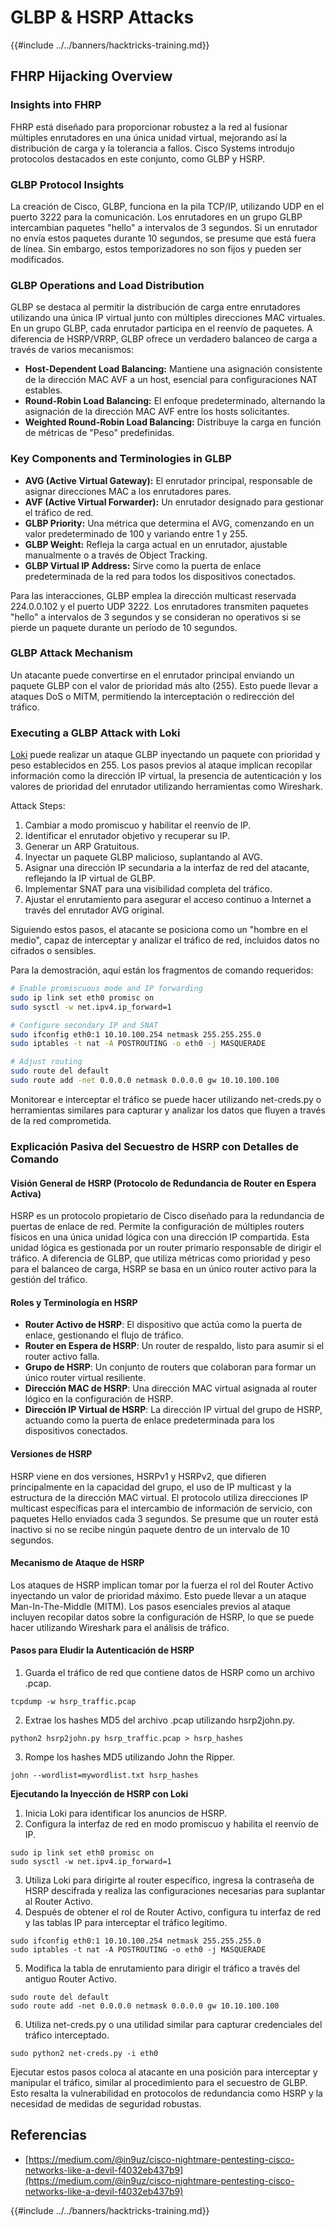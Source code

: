 # GLBP & HSRP Attacks

{{#include ../../banners/hacktricks-training.md}}


## FHRP Hijacking Overview

### Insights into FHRP

FHRP está diseñado para proporcionar robustez a la red al fusionar múltiples enrutadores en una única unidad virtual, mejorando así la distribución de carga y la tolerancia a fallos. Cisco Systems introdujo protocolos destacados en este conjunto, como GLBP y HSRP.

### GLBP Protocol Insights

La creación de Cisco, GLBP, funciona en la pila TCP/IP, utilizando UDP en el puerto 3222 para la comunicación. Los enrutadores en un grupo GLBP intercambian paquetes "hello" a intervalos de 3 segundos. Si un enrutador no envía estos paquetes durante 10 segundos, se presume que está fuera de línea. Sin embargo, estos temporizadores no son fijos y pueden ser modificados.

### GLBP Operations and Load Distribution

GLBP se destaca al permitir la distribución de carga entre enrutadores utilizando una única IP virtual junto con múltiples direcciones MAC virtuales. En un grupo GLBP, cada enrutador participa en el reenvío de paquetes. A diferencia de HSRP/VRRP, GLBP ofrece un verdadero balanceo de carga a través de varios mecanismos:

- **Host-Dependent Load Balancing:** Mantiene una asignación consistente de la dirección MAC AVF a un host, esencial para configuraciones NAT estables.
- **Round-Robin Load Balancing:** El enfoque predeterminado, alternando la asignación de la dirección MAC AVF entre los hosts solicitantes.
- **Weighted Round-Robin Load Balancing:** Distribuye la carga en función de métricas de "Peso" predefinidas.

### Key Components and Terminologies in GLBP

- **AVG (Active Virtual Gateway):** El enrutador principal, responsable de asignar direcciones MAC a los enrutadores pares.
- **AVF (Active Virtual Forwarder):** Un enrutador designado para gestionar el tráfico de red.
- **GLBP Priority:** Una métrica que determina el AVG, comenzando en un valor predeterminado de 100 y variando entre 1 y 255.
- **GLBP Weight:** Refleja la carga actual en un enrutador, ajustable manualmente o a través de Object Tracking.
- **GLBP Virtual IP Address:** Sirve como la puerta de enlace predeterminada de la red para todos los dispositivos conectados.

Para las interacciones, GLBP emplea la dirección multicast reservada 224.0.0.102 y el puerto UDP 3222. Los enrutadores transmiten paquetes "hello" a intervalos de 3 segundos y se consideran no operativos si se pierde un paquete durante un período de 10 segundos.

### GLBP Attack Mechanism

Un atacante puede convertirse en el enrutador principal enviando un paquete GLBP con el valor de prioridad más alto (255). Esto puede llevar a ataques DoS o MITM, permitiendo la interceptación o redirección del tráfico.

### Executing a GLBP Attack with Loki

[Loki](https://github.com/raizo62/loki_on_kali) puede realizar un ataque GLBP inyectando un paquete con prioridad y peso establecidos en 255. Los pasos previos al ataque implican recopilar información como la dirección IP virtual, la presencia de autenticación y los valores de prioridad del enrutador utilizando herramientas como Wireshark.

Attack Steps:

1. Cambiar a modo promiscuo y habilitar el reenvío de IP.
2. Identificar el enrutador objetivo y recuperar su IP.
3. Generar un ARP Gratuitous.
4. Inyectar un paquete GLBP malicioso, suplantando al AVG.
5. Asignar una dirección IP secundaria a la interfaz de red del atacante, reflejando la IP virtual de GLBP.
6. Implementar SNAT para una visibilidad completa del tráfico.
7. Ajustar el enrutamiento para asegurar el acceso continuo a Internet a través del enrutador AVG original.

Siguiendo estos pasos, el atacante se posiciona como un "hombre en el medio", capaz de interceptar y analizar el tráfico de red, incluidos datos no cifrados o sensibles.

Para la demostración, aquí están los fragmentos de comando requeridos:
```bash
# Enable promiscuous mode and IP forwarding
sudo ip link set eth0 promisc on
sudo sysctl -w net.ipv4.ip_forward=1

# Configure secondary IP and SNAT
sudo ifconfig eth0:1 10.10.100.254 netmask 255.255.255.0
sudo iptables -t nat -A POSTROUTING -o eth0 -j MASQUERADE

# Adjust routing
sudo route del default
sudo route add -net 0.0.0.0 netmask 0.0.0.0 gw 10.10.100.100
```
Monitorear e interceptar el tráfico se puede hacer utilizando net-creds.py o herramientas similares para capturar y analizar los datos que fluyen a través de la red comprometida.

### Explicación Pasiva del Secuestro de HSRP con Detalles de Comando

#### Visión General de HSRP (Protocolo de Redundancia de Router en Espera Activa)

HSRP es un protocolo propietario de Cisco diseñado para la redundancia de puertas de enlace de red. Permite la configuración de múltiples routers físicos en una única unidad lógica con una dirección IP compartida. Esta unidad lógica es gestionada por un router primario responsable de dirigir el tráfico. A diferencia de GLBP, que utiliza métricas como prioridad y peso para el balanceo de carga, HSRP se basa en un único router activo para la gestión del tráfico.

#### Roles y Terminología en HSRP

- **Router Activo de HSRP**: El dispositivo que actúa como la puerta de enlace, gestionando el flujo de tráfico.
- **Router en Espera de HSRP**: Un router de respaldo, listo para asumir si el router activo falla.
- **Grupo de HSRP**: Un conjunto de routers que colaboran para formar un único router virtual resiliente.
- **Dirección MAC de HSRP**: Una dirección MAC virtual asignada al router lógico en la configuración de HSRP.
- **Dirección IP Virtual de HSRP**: La dirección IP virtual del grupo de HSRP, actuando como la puerta de enlace predeterminada para los dispositivos conectados.

#### Versiones de HSRP

HSRP viene en dos versiones, HSRPv1 y HSRPv2, que difieren principalmente en la capacidad del grupo, el uso de IP multicast y la estructura de la dirección MAC virtual. El protocolo utiliza direcciones IP multicast específicas para el intercambio de información de servicio, con paquetes Hello enviados cada 3 segundos. Se presume que un router está inactivo si no se recibe ningún paquete dentro de un intervalo de 10 segundos.

#### Mecanismo de Ataque de HSRP

Los ataques de HSRP implican tomar por la fuerza el rol del Router Activo inyectando un valor de prioridad máximo. Esto puede llevar a un ataque Man-In-The-Middle (MITM). Los pasos esenciales previos al ataque incluyen recopilar datos sobre la configuración de HSRP, lo que se puede hacer utilizando Wireshark para el análisis de tráfico.

#### Pasos para Eludir la Autenticación de HSRP

1. Guarda el tráfico de red que contiene datos de HSRP como un archivo .pcap.
```shell
tcpdump -w hsrp_traffic.pcap
```
2. Extrae los hashes MD5 del archivo .pcap utilizando hsrp2john.py.
```shell
python2 hsrp2john.py hsrp_traffic.pcap > hsrp_hashes
```
3. Rompe los hashes MD5 utilizando John the Ripper.
```shell
john --wordlist=mywordlist.txt hsrp_hashes
```

**Ejecutando la Inyección de HSRP con Loki**

1. Inicia Loki para identificar los anuncios de HSRP.
2. Configura la interfaz de red en modo promiscuo y habilita el reenvío de IP.
```shell
sudo ip link set eth0 promisc on
sudo sysctl -w net.ipv4.ip_forward=1
```
3. Utiliza Loki para dirigirte al router específico, ingresa la contraseña de HSRP descifrada y realiza las configuraciones necesarias para suplantar al Router Activo.
4. Después de obtener el rol de Router Activo, configura tu interfaz de red y las tablas IP para interceptar el tráfico legítimo.
```shell
sudo ifconfig eth0:1 10.10.100.254 netmask 255.255.255.0
sudo iptables -t nat -A POSTROUTING -o eth0 -j MASQUERADE
```
5. Modifica la tabla de enrutamiento para dirigir el tráfico a través del antiguo Router Activo.
```shell
sudo route del default
sudo route add -net 0.0.0.0 netmask 0.0.0.0 gw 10.10.100.100
```
6. Utiliza net-creds.py o una utilidad similar para capturar credenciales del tráfico interceptado.
```shell
sudo python2 net-creds.py -i eth0
```

Ejecutar estos pasos coloca al atacante en una posición para interceptar y manipular el tráfico, similar al procedimiento para el secuestro de GLBP. Esto resalta la vulnerabilidad en protocolos de redundancia como HSRP y la necesidad de medidas de seguridad robustas.

## Referencias

- [https://medium.com/@in9uz/cisco-nightmare-pentesting-cisco-networks-like-a-devil-f4032eb437b9](https://medium.com/@in9uz/cisco-nightmare-pentesting-cisco-networks-like-a-devil-f4032eb437b9)


{{#include ../../banners/hacktricks-training.md}}
